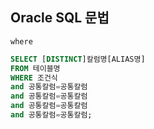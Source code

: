 ## Oracle SQL 문법

` where `

``` sql
SELECT [DISTINCT]칼럼명[ALIAS명]
FROM 테이블명
WHERE 조건식
and 공통칼럼=공통칼럼
and 공통칼럼=공통칼럼
and 공통칼럼=공통칼럼
and 공통칼럼=공통칼럼;
```

